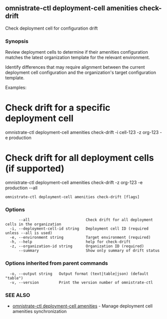 ## omnistrate-ctl deployment-cell amenities check-drift

Check deployment cell for configuration drift

### Synopsis

Review deployment cells to determine if their amenities configuration matches 
the latest organization template for the relevant environment.

Identify differences that may require alignment between the current deployment 
cell configuration and the organization's target configuration template.

Examples:
  # Check drift for a specific deployment cell
  omnistrate-ctl deployment-cell amenities check-drift -i cell-123 -z org-123 -e production

  # Check drift for all deployment cells (if supported)
  omnistrate-ctl deployment-cell amenities check-drift -z org-123 -e production --all

```
omnistrate-ctl deployment-cell amenities check-drift [flags]
```

### Options

```
      --all                         Check drift for all deployment cells in the organization
  -i, --deployment-cell-id string   Deployment cell ID (required unless --all is used)
  -e, --environment string          Target environment (required)
  -h, --help                        help for check-drift
  -z, --organization-id string      Organization ID (required)
      --summary                     Show only summary of drift status
```

### Options inherited from parent commands

```
  -o, --output string   Output format (text|table|json) (default "table")
  -v, --version         Print the version number of omnistrate-ctl
```

### SEE ALSO

* [omnistrate-ctl deployment-cell amenities](omnistrate-ctl_deployment-cell_amenities.md)	 - Manage deployment cell amenities synchronization

